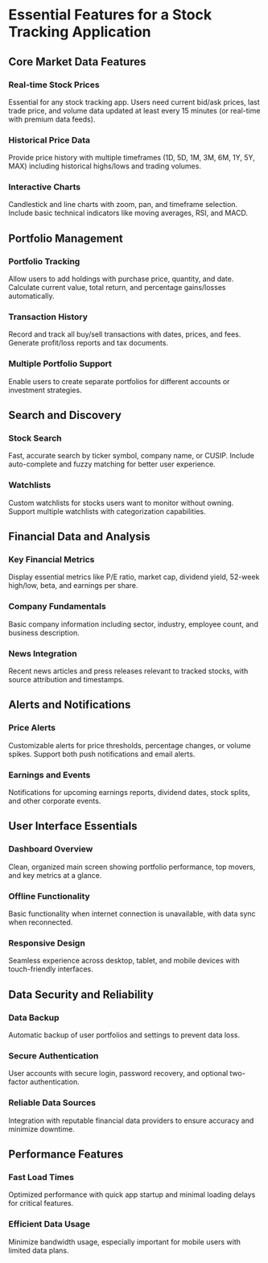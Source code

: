 # Essential Features for a Stock Tracking Application

## Core Market Data Features

### Real-time Stock Prices

Essential for any stock tracking app. Users need current bid/ask prices, last trade price, and volume data updated at least every 15 minutes (or real-time with premium data feeds).

### Historical Price Data

Provide price history with multiple timeframes (1D, 5D, 1M, 3M, 6M, 1Y, 5Y, MAX) including historical highs/lows and trading volumes.

### Interactive Charts

Candlestick and line charts with zoom, pan, and timeframe selection. Include basic technical indicators like moving averages, RSI, and MACD.

## Portfolio Management

### Portfolio Tracking

Allow users to add holdings with purchase price, quantity, and date. Calculate current value, total return, and percentage gains/losses automatically.

### Transaction History

Record and track all buy/sell transactions with dates, prices, and fees. Generate profit/loss reports and tax documents.

### Multiple Portfolio Support

Enable users to create separate portfolios for different accounts or investment strategies.

## Search and Discovery

### Stock Search

Fast, accurate search by ticker symbol, company name, or CUSIP. Include auto-complete and fuzzy matching for better user experience.

### Watchlists

Custom watchlists for stocks users want to monitor without owning. Support multiple watchlists with categorization capabilities.

## Financial Data and Analysis

### Key Financial Metrics

Display essential metrics like P/E ratio, market cap, dividend yield, 52-week high/low, beta, and earnings per share.

### Company Fundamentals

Basic company information including sector, industry, employee count, and business description.

### News Integration

Recent news articles and press releases relevant to tracked stocks, with source attribution and timestamps.

## Alerts and Notifications

### Price Alerts

Customizable alerts for price thresholds, percentage changes, or volume spikes. Support both push notifications and email alerts.

### Earnings and Events

Notifications for upcoming earnings reports, dividend dates, stock splits, and other corporate events.

## User Interface Essentials

### Dashboard Overview

Clean, organized main screen showing portfolio performance, top movers, and key metrics at a glance.

### Offline Functionality

Basic functionality when internet connection is unavailable, with data sync when reconnected.

### Responsive Design

Seamless experience across desktop, tablet, and mobile devices with touch-friendly interfaces.

## Data Security and Reliability

### Data Backup

Automatic backup of user portfolios and settings to prevent data loss.

### Secure Authentication

User accounts with secure login, password recovery, and optional two-factor authentication.

### Reliable Data Sources

Integration with reputable financial data providers to ensure accuracy and minimize downtime.

## Performance Features

### Fast Load Times

Optimized performance with quick app startup and minimal loading delays for critical features.

### Efficient Data Usage

Minimize bandwidth usage, especially important for mobile users with limited data plans.
